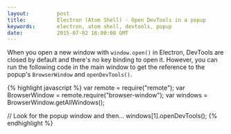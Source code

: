 ```yaml
---
layout:         post
title:          Electron (Atom Shell) - Open DevTools in a popup
keywords:       electron, atom shell, devtools, popup
date:           2015-07-02 16:00:00 GMT
---
```


When you open a new window with `window.open()` in Electron, DevTools are closed by default and there's no key binding to open it. However, you can run the following code in the main window to get the reference to the popup's `BrowserWindow` and `openDevTools()`.


{% highlight javascript %}
var remote = require("remote");
var BrowserWindow = remote.require("browser-window");
var windows = BrowserWindow.getAllWindows();

// Look for the popup window and then...
windows[1].openDevTools();
{% endhighlight %}
